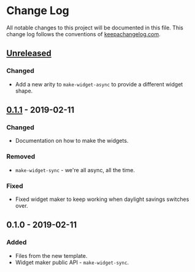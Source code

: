 # Change Log
All notable changes to this project will be documented in this file. This change log follows the conventions of [keepachangelog.com](http://keepachangelog.com/).

## [Unreleased]
### Changed
- Add a new arity to `make-widget-async` to provide a different widget shape.

## [0.1.1] - 2019-02-11
### Changed
- Documentation on how to make the widgets.

### Removed
- `make-widget-sync` - we're all async, all the time.

### Fixed
- Fixed widget maker to keep working when daylight savings switches over.

## 0.1.0 - 2019-02-11
### Added
- Files from the new template.
- Widget maker public API - `make-widget-sync`.

[Unreleased]: https://github.com/your-name/datafy-playground/compare/0.1.1...HEAD
[0.1.1]: https://github.com/your-name/datafy-playground/compare/0.1.0...0.1.1

